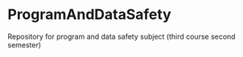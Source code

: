 # ProgramAndDataSafety
Repository for program and data safety subject (third course second semester) 
